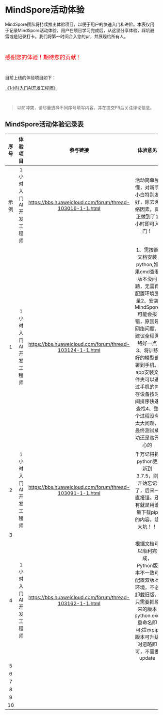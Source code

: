 ﻿# MindSpore活动体验

MindSpore团队将持续推出体验项目，以便于用户的快速入门和进阶。本表仅用于记录MindSpore活动体验，用户在项目学习完成后，从这里分享体验，踩坑避雷或是记录打卡。我们将第一时间合入您的pr，并展现给所有人。

<br/>

<font color=red size=4> 感谢您的体验！期待您的贡献！</font>

<br/>

目前上线的体验项目如下：

[《1小时入门AI开发工程师》](https://www.mindspore.cn/news/newschildren?id=354)

<br/>

>以防冲突，请尽量选择不同序号填写内容，并在提交PR后关注评论信息。

## MindSpore活动体验记录表

| 序号 |  体验项目 | 参与链接 | 体验意见  | 体验者 | 联系方式 | 完成时间 |
| :-----------: | :-----------: | :-----------:  | :-----------:  | :---------------:  | :----------------:  | :------------: |
| 示例 | 1小时入门AI开发工程师 | https://bbs.huaweicloud.com/forum/thread-103016-1-1.html | 活动简单易懂，对新手小白特别友好，除去网络因素，真正做到了1小时即可入门！| 琦玉 | 1261354409@qq.com | 2021-01-21|
| 1 | 1小时入门AI开发工程师 | https://bbs.huaweicloud.com/forum/thread-103124-1-1.html | 1、需按照文档安装python,如果cmd查看版本没问题，无需再配置环境变量2、安装MindSpore可能会报错，原因是网络问题，建议全程网络好一点3、将训练好的模型部署到手机，app安装文件夹可以通过手机的内存设备按时间排序快速查找4、整个过程没有太大问题，最终测试成功还是蛮开心的| 张晓波 | 1920969038@qq.com | 2021-01-22|
| 2 | 1小时入门AI开发工程师 | https://bbs.huaweicloud.com/forum/thread-103091-1-1.html | 千万记得把python更新到3.7.5，刚开始忘记了，后来一直报错。还有就是用流量下载pip的内容，超大坑！！| 刘佩 | 547278563@qq.com | 2021-01-25|
| 3 | <!--请在此处填写-->  | <!--请在此处填写-->  | <!--请在此处填写-->  | <!--请在此处填写-->  | <!--请在此处填写-->  | <!--请在此处填写-->  |
| 4 | 1小时入门AI开发工程师 | https://bbs.huaweicloud.com/forum/thread-103162-1-1.html | 根据文档可以顺利完成，Python版本不一致可配置双版本环境，不必卸载旧版，只需要把原来的版本python.exe重命名即可;提示pip版本可升级时忽略即可，不需要update| 黄雅杰 | 344399145@qq.com | 2021-01-25|
| 5 | <!--请在此处填写-->  | <!--请在此处填写-->  | <!--请在此处填写-->  | <!--请在此处填写-->  | <!--请在此处填写-->  | <!--请在此处填写-->  |
| 6 | <!--请在此处填写-->  | <!--请在此处填写-->  | <!--请在此处填写-->  | <!--请在此处填写-->  | <!--请在此处填写-->  | <!--请在此处填写-->  |
| 7 | <!--请在此处填写-->  | <!--请在此处填写-->  | <!--请在此处填写-->  | <!--请在此处填写-->  | <!--请在此处填写-->  | <!--请在此处填写-->  |
| 8 | <!--请在此处填写-->  | <!--请在此处填写-->  | <!--请在此处填写-->  | <!--请在此处填写-->  | <!--请在此处填写-->  | <!--请在此处填写-->  |
| 9 | <!--请在此处填写-->  | <!--请在此处填写-->  | <!--请在此处填写-->  | <!--请在此处填写-->  | <!--请在此处填写-->  | <!--请在此处填写-->  |
| 10 | <!--请在此处填写-->  | <!--请在此处填写-->  | <!--请在此处填写-->  | <!--请在此处填写-->  | <!--请在此处填写-->  | <!--请在此处填写-->  |